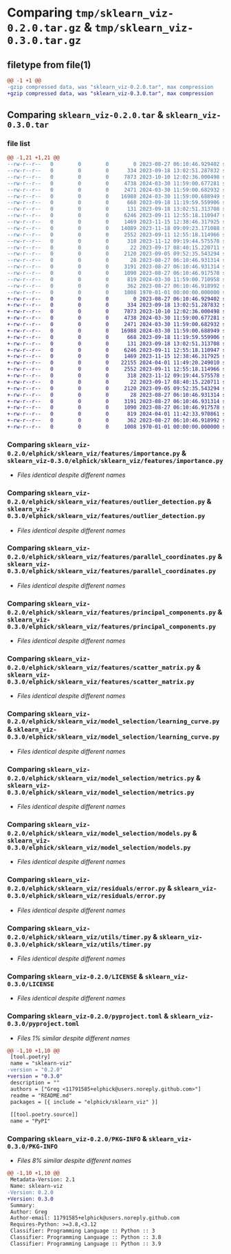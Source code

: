# Comparing `tmp/sklearn_viz-0.2.0.tar.gz` & `tmp/sklearn_viz-0.3.0.tar.gz`

## filetype from file(1)

```diff
@@ -1 +1 @@
-gzip compressed data, was "sklearn_viz-0.2.0.tar", max compression
+gzip compressed data, was "sklearn_viz-0.3.0.tar", max compression
```

## Comparing `sklearn_viz-0.2.0.tar` & `sklearn_viz-0.3.0.tar`

### file list

```diff
@@ -1,21 +1,21 @@
--rw-r--r--   0        0        0        0 2023-08-27 06:10:46.929402 sklearn_viz-0.2.0/elphick/sklearn_viz/__init__.py
--rw-r--r--   0        0        0      334 2023-09-18 13:02:51.287832 sklearn_viz-0.2.0/elphick/sklearn_viz/features/__init__.py
--rw-r--r--   0        0        0     7873 2023-10-10 12:02:36.000498 sklearn_viz-0.2.0/elphick/sklearn_viz/features/importance.py
--rw-r--r--   0        0        0     4738 2024-03-30 11:59:00.677281 sklearn_viz-0.2.0/elphick/sklearn_viz/features/outlier_detection.py
--rw-r--r--   0        0        0     2471 2024-03-30 11:59:00.682932 sklearn_viz-0.2.0/elphick/sklearn_viz/features/parallel_coordinates.py
--rw-r--r--   0        0        0    16988 2024-03-30 11:59:00.688949 sklearn_viz-0.2.0/elphick/sklearn_viz/features/principal_components.py
--rw-r--r--   0        0        0      668 2023-09-18 11:19:59.559906 sklearn_viz-0.2.0/elphick/sklearn_viz/features/scatter_matrix.py
--rw-r--r--   0        0        0      131 2023-09-18 13:02:51.313708 sklearn_viz-0.2.0/elphick/sklearn_viz/model_selection/__init__.py
--rw-r--r--   0        0        0     6246 2023-09-11 12:55:18.110947 sklearn_viz-0.2.0/elphick/sklearn_viz/model_selection/learning_curve.py
--rw-r--r--   0        0        0     1469 2023-11-15 12:38:46.317925 sklearn_viz-0.2.0/elphick/sklearn_viz/model_selection/metrics.py
--rw-r--r--   0        0        0    14089 2023-11-18 09:09:23.171088 sklearn_viz-0.2.0/elphick/sklearn_viz/model_selection/model_selection.py
--rw-r--r--   0        0        0     2552 2023-09-11 12:55:18.114966 sklearn_viz-0.2.0/elphick/sklearn_viz/model_selection/models.py
--rw-r--r--   0        0        0      318 2023-11-12 09:19:44.575578 sklearn_viz-0.2.0/elphick/sklearn_viz/model_selection/scorers.py
--rw-r--r--   0        0        0       22 2023-09-17 08:40:15.220711 sklearn_viz-0.2.0/elphick/sklearn_viz/residuals/__init__.py
--rw-r--r--   0        0        0     2120 2023-09-05 09:52:35.543294 sklearn_viz-0.2.0/elphick/sklearn_viz/residuals/error.py
--rw-r--r--   0        0        0       28 2023-08-27 06:10:46.931314 sklearn_viz-0.2.0/elphick/sklearn_viz/utils/__init__.py
--rw-r--r--   0        0        0     3191 2023-08-27 06:10:46.931314 sklearn_viz-0.2.0/elphick/sklearn_viz/utils/timer.py
--rw-r--r--   0        0        0     1090 2023-08-27 06:10:46.917578 sklearn_viz-0.2.0/LICENSE
--rw-r--r--   0        0        0      819 2024-03-30 11:59:00.710958 sklearn_viz-0.2.0/pyproject.toml
--rw-r--r--   0        0        0      362 2023-08-27 06:10:46.918992 sklearn_viz-0.2.0/README.md
--rw-r--r--   0        0        0     1008 1970-01-01 00:00:00.000000 sklearn_viz-0.2.0/PKG-INFO
+-rw-r--r--   0        0        0        0 2023-08-27 06:10:46.929402 sklearn_viz-0.3.0/elphick/sklearn_viz/__init__.py
+-rw-r--r--   0        0        0      334 2023-09-18 13:02:51.287832 sklearn_viz-0.3.0/elphick/sklearn_viz/features/__init__.py
+-rw-r--r--   0        0        0     7873 2023-10-10 12:02:36.000498 sklearn_viz-0.3.0/elphick/sklearn_viz/features/importance.py
+-rw-r--r--   0        0        0     4738 2024-03-30 11:59:00.677281 sklearn_viz-0.3.0/elphick/sklearn_viz/features/outlier_detection.py
+-rw-r--r--   0        0        0     2471 2024-03-30 11:59:00.682932 sklearn_viz-0.3.0/elphick/sklearn_viz/features/parallel_coordinates.py
+-rw-r--r--   0        0        0    16988 2024-03-30 11:59:00.688949 sklearn_viz-0.3.0/elphick/sklearn_viz/features/principal_components.py
+-rw-r--r--   0        0        0      668 2023-09-18 11:19:59.559906 sklearn_viz-0.3.0/elphick/sklearn_viz/features/scatter_matrix.py
+-rw-r--r--   0        0        0      131 2023-09-18 13:02:51.313708 sklearn_viz-0.3.0/elphick/sklearn_viz/model_selection/__init__.py
+-rw-r--r--   0        0        0     6246 2023-09-11 12:55:18.110947 sklearn_viz-0.3.0/elphick/sklearn_viz/model_selection/learning_curve.py
+-rw-r--r--   0        0        0     1469 2023-11-15 12:38:46.317925 sklearn_viz-0.3.0/elphick/sklearn_viz/model_selection/metrics.py
+-rw-r--r--   0        0        0    22155 2024-04-01 11:49:20.249010 sklearn_viz-0.3.0/elphick/sklearn_viz/model_selection/model_selection.py
+-rw-r--r--   0        0        0     2552 2023-09-11 12:55:18.114966 sklearn_viz-0.3.0/elphick/sklearn_viz/model_selection/models.py
+-rw-r--r--   0        0        0      318 2023-11-12 09:19:44.575578 sklearn_viz-0.3.0/elphick/sklearn_viz/model_selection/scorers.py
+-rw-r--r--   0        0        0       22 2023-09-17 08:40:15.220711 sklearn_viz-0.3.0/elphick/sklearn_viz/residuals/__init__.py
+-rw-r--r--   0        0        0     2120 2023-09-05 09:52:35.543294 sklearn_viz-0.3.0/elphick/sklearn_viz/residuals/error.py
+-rw-r--r--   0        0        0       28 2023-08-27 06:10:46.931314 sklearn_viz-0.3.0/elphick/sklearn_viz/utils/__init__.py
+-rw-r--r--   0        0        0     3191 2023-08-27 06:10:46.931314 sklearn_viz-0.3.0/elphick/sklearn_viz/utils/timer.py
+-rw-r--r--   0        0        0     1090 2023-08-27 06:10:46.917578 sklearn_viz-0.3.0/LICENSE
+-rw-r--r--   0        0        0      819 2024-04-01 11:42:33.970861 sklearn_viz-0.3.0/pyproject.toml
+-rw-r--r--   0        0        0      362 2023-08-27 06:10:46.918992 sklearn_viz-0.3.0/README.md
+-rw-r--r--   0        0        0     1008 1970-01-01 00:00:00.000000 sklearn_viz-0.3.0/PKG-INFO
```

### Comparing `sklearn_viz-0.2.0/elphick/sklearn_viz/features/importance.py` & `sklearn_viz-0.3.0/elphick/sklearn_viz/features/importance.py`

 * *Files identical despite different names*

### Comparing `sklearn_viz-0.2.0/elphick/sklearn_viz/features/outlier_detection.py` & `sklearn_viz-0.3.0/elphick/sklearn_viz/features/outlier_detection.py`

 * *Files identical despite different names*

### Comparing `sklearn_viz-0.2.0/elphick/sklearn_viz/features/parallel_coordinates.py` & `sklearn_viz-0.3.0/elphick/sklearn_viz/features/parallel_coordinates.py`

 * *Files identical despite different names*

### Comparing `sklearn_viz-0.2.0/elphick/sklearn_viz/features/principal_components.py` & `sklearn_viz-0.3.0/elphick/sklearn_viz/features/principal_components.py`

 * *Files identical despite different names*

### Comparing `sklearn_viz-0.2.0/elphick/sklearn_viz/features/scatter_matrix.py` & `sklearn_viz-0.3.0/elphick/sklearn_viz/features/scatter_matrix.py`

 * *Files identical despite different names*

### Comparing `sklearn_viz-0.2.0/elphick/sklearn_viz/model_selection/learning_curve.py` & `sklearn_viz-0.3.0/elphick/sklearn_viz/model_selection/learning_curve.py`

 * *Files identical despite different names*

### Comparing `sklearn_viz-0.2.0/elphick/sklearn_viz/model_selection/metrics.py` & `sklearn_viz-0.3.0/elphick/sklearn_viz/model_selection/metrics.py`

 * *Files identical despite different names*

### Comparing `sklearn_viz-0.2.0/elphick/sklearn_viz/model_selection/models.py` & `sklearn_viz-0.3.0/elphick/sklearn_viz/model_selection/models.py`

 * *Files identical despite different names*

### Comparing `sklearn_viz-0.2.0/elphick/sklearn_viz/residuals/error.py` & `sklearn_viz-0.3.0/elphick/sklearn_viz/residuals/error.py`

 * *Files identical despite different names*

### Comparing `sklearn_viz-0.2.0/elphick/sklearn_viz/utils/timer.py` & `sklearn_viz-0.3.0/elphick/sklearn_viz/utils/timer.py`

 * *Files identical despite different names*

### Comparing `sklearn_viz-0.2.0/LICENSE` & `sklearn_viz-0.3.0/LICENSE`

 * *Files identical despite different names*

### Comparing `sklearn_viz-0.2.0/pyproject.toml` & `sklearn_viz-0.3.0/pyproject.toml`

 * *Files 1% similar despite different names*

```diff
@@ -1,10 +1,10 @@
 [tool.poetry]
 name = "sklearn-viz"
-version = "0.2.0"
+version = "0.3.0"
 description = ""
 authors = ["Greg <11791585+elphick@users.noreply.github.com>"]
 readme = "README.md"
 packages = [{ include = "elphick/sklearn_viz" }]
 
 [[tool.poetry.source]]
 name = "PyPI"
```

### Comparing `sklearn_viz-0.2.0/PKG-INFO` & `sklearn_viz-0.3.0/PKG-INFO`

 * *Files 8% similar despite different names*

```diff
@@ -1,10 +1,10 @@
 Metadata-Version: 2.1
 Name: sklearn-viz
-Version: 0.2.0
+Version: 0.3.0
 Summary: 
 Author: Greg
 Author-email: 11791585+elphick@users.noreply.github.com
 Requires-Python: >=3.8,<3.12
 Classifier: Programming Language :: Python :: 3
 Classifier: Programming Language :: Python :: 3.8
 Classifier: Programming Language :: Python :: 3.9
```

